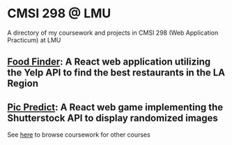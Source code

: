 # CMSI 298 @ LMU
A directory of my coursework and projects in CMSI 298 (Web Application Practicum) at LMU

## [Food Finder](https://github.com/hallegv/food-finder): A React web application utilizing the Yelp API to find the best restaurants in the LA Region

## [Pic Predict](https://github.com/hallegv/cmsi-298-final-project): A React web game implementing the Shutterstock API to display randomized images

See [here](https://github.com/asrouji/LMU) to browse coursework for other courses
